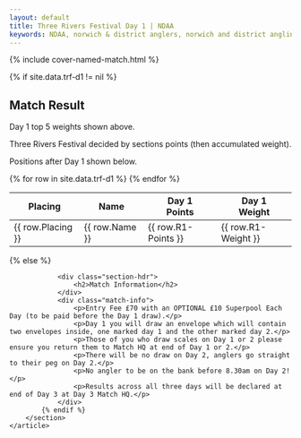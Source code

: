 ```yaml
---
layout: default
title: Three Rivers Festival Day 1 | NDAA
keywords: NDAA, norwich & district anglers, norwich and district angling, norwich & district, matches, fishing match, match list, match calendar, match listing, ndaa three rivers festival 2021, 2021 ndaa three rivers festival, ndaa 3 rivers festival
---
```


{% include cover-named-match.html %}

<main class="wrapper wrapper--padding wrapper--min-height">
    <article id="Information">
        <section>
            {% if site.data.trf-d1 != nil %}
                <div class="section-hdr">
                    <h2>Match Result</h2>
                </div>
                <div class="match-info">
                    <p>Day 1 top 5 weights shown above.</p>
                    <p>Three Rivers Festival decided by sections points (then accumulated weight).</p>
                    <p>Positions after Day 1 shown below.</p>
                </div>
                <div class="table-container">
                    <table class="match-result">
                        <thead>
                            <tr>
                                <th>Placing</th>
                                <th class="th--sticky">Name</th>
                                <th>Day 1<br>Points</th>
                                <th>Day 1<br>Weight</th>
                            </tr>
                        </thead>
                        <tbody>
                            {% for row in site.data.trf-d1 %}
                            <tr>
                                <td class="td--center" data-heading="Placing">{{ row.Placing }}</td>
                                <td class="td--sticky" data-heading="Pairing">{{ row.Name }}</td>
                                <td class="td--center" data-heading="R1 Points">{{ row.R1-Points }}</td>
                                <td class="td--right" data-heading="R1 Weight">{{ row.R1-Weight }}</td>
                            </tr>
                            {% endfor %}
                        </tbody>
                    </table>
                </div>
            {% else %}

                <div class="section-hdr">
                    <h2>Match Information</h2>
                </div>
                <div class="match-info">
                    <p>Entry Fee £70 with an OPTIONAL £10 Superpool Each Day (to be paid before the Day 1 draw).</p>
                    <p>Day 1 you will draw an envelope which will contain two envelopes inside, one marked day 1 and the other marked day 2.</p>
                    <p>Those of you who draw scales on Day 1 or 2 please ensure you return them to Match HQ at end of Day 1 or 2.</p>
                    <p>There will be no draw on Day 2, anglers go straight to their peg on Day 2.</p>
                    <p>No angler to be on the bank before 8.30am on Day 2!</p>
                    <p>Results across all three days will be declared at end of Day 3 at Day 3 Match HQ.</p>
                </div>
            {% endif %}
        </section>
    </article>

</main>